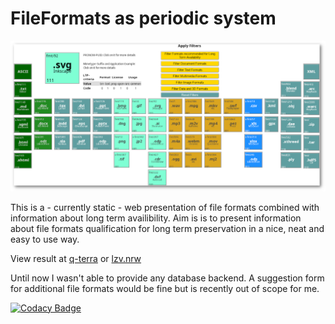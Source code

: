 # FileFormats as periodic system


![Screenshot](0bdd077b2a50.png)

This is a - currently static - web presentation of file formats combined with information about long term availibility. 
Aim is is to present information about file formats qualification for long term preservation in a nice, neat and easy to use way.

View result at [q-terra](https://www.q-terra.de/lzv/) or [lzv.nrw](https://www.lzv.nrw/dateiformate/)

Until now I wasn't able to provide any database backend. 
A suggestion form for additional file formats would be fine but is recently out of scope for me. 

[![Codacy Badge](https://app.codacy.com/project/badge/Grade/1be6ae2621fe4d3b9369aca884f9daa1)](https://www.codacy.com/gh/aquast/period/dashboard?utm_source=github.com&amp;utm_medium=referral&amp;utm_content=aquast/period&amp;utm_campaign=Badge_Grade)

